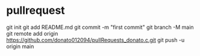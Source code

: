 # pullrequest
git init
git add README.md
git commit -m "first commit"
git branch -M main
git remote add origin https://github.com/donato012094/pullRequests_donato.c.git
git push -u origin main
